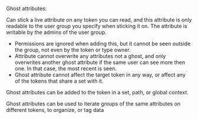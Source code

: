 Ghost attributes:

Can stick a live attribute on any token you can read, and this attribute is only readable to the user group you specify when sticking it on.
The attribute is writable by the admins of the user group.

* Permissions are ignored when adding this, but it cannot be seen outside the group, not even by the token or type owner.
* Attribute cannot overwrite any attributes not a ghost, and only overwrites another ghost attribute if the same user can see more then one.
    In that case, the most recent is seen.
* Ghost attribute cannot affect the target token in any way, or affect any of the tokens that share a set with it.

Ghost attributes can be added to the token in a set, path, or global context.

Ghost attributes can be used to iterate groups of the same attributes on different tokens, to organize, or tag data